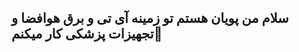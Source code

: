 ## سلام من پویان هستم تو زمینه آی تی و برق هوافضا و تجهیزات پزشکی کار میکنم👋

<!--
**Pooyanshahmohamady/Pooyanshahmohamady** is a ✨ _special_ ✨ repository because its `README.md` (this file) appears on your GitHub profile.

Here are some ideas to get you started:

- 🔭 I’m currently working on ...
- 🌱 I’m currently learning ...
- 👯 I’m looking to collaborate on ...
- 🤔 I’m looking for help with ...
- 💬 Ask me about ...
- 📫 How to reach me: ...
- 😄 Pronouns: ...
- ⚡ Fun fact: ...
-->
